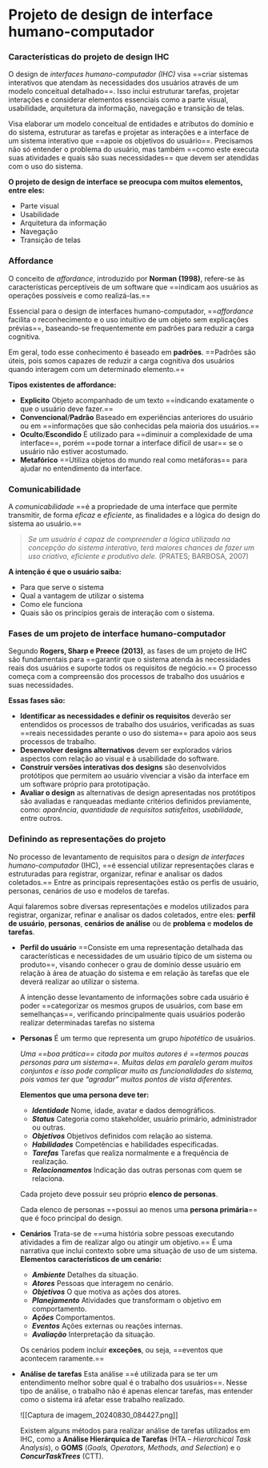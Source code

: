 # **Projeto de design de interface humano-computador**

### Características do projeto de design IHC

O design de *interfaces humano-computador (IHC)* visa ==criar sistemas interativos que atendam às necessidades dos usuários através de um modelo conceitual detalhado==. Isso inclui estruturar tarefas, projetar interações e considerar elementos essenciais como a parte visual, usabilidade, arquitetura da informação, navegação e transição de telas.

Visa elaborar um modelo conceitual de entidades e atributos do domínio e do sistema, estruturar as tarefas e projetar as interações e a interface de um sistema interativo que ==apoie os objetivos do usuário==. Precisamos não só entender o problema do usuário, mas também ==como este executa suas atividades e quais são suas necessidades== que devem ser atendidas com o uso do sistema.


 **O projeto de design de interface se preocupa com muitos elementos, entre eles:**
- Parte visual
- Usabilidade
- Arquitetura da informação
- Navegação
- Transição de telas

### Affordance 

O conceito de *affordance*, introduzido por **Norman (1998)**, refere-se às características perceptíveis de um software que ==indicam aos usuários as operações possíveis e como realizá-las.== 

Essencial para o design de interfaces humano-computador, ==*affordance* facilita o reconhecimento e o uso intuitivo de um objeto sem explicações prévias==, baseando-se frequentemente em padrões para reduzir a carga cognitiva.

Em geral, todo esse conhecimento é baseado em **padrões**. ==Padrões são úteis, pois somos capazes de reduzir a carga cognitiva dos usuários quando interagem com um determinado elemento.== 

 **Tipos existentes de affordance:**
 - **Explicito**
	 Objeto acompanhado de um texto ==indicando exatamente o que o usuário deve fazer.==
 - **Convencional**/**Padrão**
	 Baseado em experiências anteriores do usuário ou em ==informações que são conhecidas pela maioria dos usuários.==
 - **Oculto**/**Escondido**
	 É utilizado para ==diminuir a complexidade de uma interface==, porém ==pode tornar a interface difícil de usar== se o usuário não estiver acostumado.
 - **Metafórico**
	 ==Utiliza objetos do mundo real como metáforas== para ajudar no entendimento da interface.

### Comunicabilidade

A *comunicabilidade* ==é a propriedade de uma interface que permite transmitir, de forma *eficaz* e *eficiente*, as finalidades e a lógica do design do sistema ao usuário.==

> *Se um usuário é capaz de compreender a lógica utilizada na concepção do sistema interativo, terá maiores chances de fazer um uso criativo, eficiente e produtivo dele.*
> (PRATES; BARBOSA, 2007)

**A intenção é que o usuário saiba:**
- Para que serve o sistema
- Qual a vantagem de utilizar o sistema
- Como ele funciona
- Quais são os princípios gerais de interação com o sistema.

### Fases de um projeto de interface humano-computador

Segundo **Rogers, Sharp e Preece (2013)**, as fases de um projeto de IHC são fundamentais para ==garantir que o sistema atenda às necessidades reais dos usuários e suporte todos os requisitos de negócio.== O processo começa com a compreensão dos processos de trabalho dos usuários e suas necessidades.

**Essas fases são:**
- **Identificar as necessidades e definir os requisitos**
	deverão ser entendidos os processos de trabalho dos usuários, verificadas as suas ==reais necessidades perante o uso do sistema== para apoio aos seus processos de trabalho.
- **Desenvolver designs alternativos**
	devem ser explorados vários aspectos com relação ao visual e à usabilidade do software.
- **Construir versões interativas dos designs**
	são desenvolvidos protótipos que permitem ao usuário vivenciar a visão da interface em um software próprio para prototipação.
- **Avaliar o design**
	as alternativas de design apresentadas nos protótipos são avaliadas e ranqueadas mediante critérios definidos previamente, como: *aparência*, *quantidade* *de* *requisitos* *satisfeitos*, *usabilidade*, entre outros.

### Definindo as representações do projeto

No processo de levantamento de requisitos para o *design de interfaces humano-computador* (IHC), ==é essencial utilizar representações claras e estruturadas para registrar, organizar, refinar e analisar os dados coletados.== Entre as principais representações estão os perfis de usuário, personas, cenários de uso e modelos de tarefas.

Aqui falaremos sobre diversas representações e modelos utilizados para registrar, organizar, refinar e analisar os dados coletados, entre eles: **perfil de usuário**, **personas**, **cenários de análise** ou de **problema** e **modelos de tarefas**.
- **Perfil do usuário**
	==Consiste em uma representação detalhada das características e necessidades de um usuário típico de um sistema ou produto==, visando conhecer o grau de domínio desse usuário em relação à área de atuação do sistema e em relação às tarefas que ele deverá realizar ao utilizar o sistema.
	
	A intenção desse levantamento de informações sobre cada usuário é poder ==categorizar os mesmos grupos de usuários, com base em semelhanças==, verificando principalmente quais usuários poderão realizar determinadas tarefas no sistema
- **Personas**
	É um termo que representa um grupo *hipotético* de usuários.
	
	*Uma ==boa prática== citada por muitos autores é ==termos poucas personas para um sistema==. Muitas delas em paralelo geram muitos conjuntos e isso pode complicar muito as funcionalidades do sistema, pois vamos ter que “agradar” muitos pontos de vista diferentes.*
	
	**Elementos que uma persona deve ter:**
	- ***Identidade***
		Nome, idade, avatar e dados demográficos.
	- ***Status***
		Categoria como stakeholder, usuário primário, administrador ou outras.
	- ***Objetivos***
		Objetivos definidos com relação ao sistema.
	- ***Habilidades***
		Competências e habilidades especificadas.
	- ***Tarefas***
		Tarefas que realiza normalmente e a frequência de realização.
	- ***Relacionamentos***
		Indicação das outras personas com quem se relaciona.
	
	Cada projeto deve possuir seu próprio **elenco de personas**.
	
	Cada elenco de personas ==possui ao menos uma **persona primária**== que é foco principal do design.
- **Cenários**
	Trata-se de ==uma história sobre pessoas executando atividades a fim de realizar algo ou atingir um objetivo.== É uma narrativa que inclui contexto sobre uma situação de uso de um sistema.
	**Elementos característicos de um cenário:**
	 - ***Ambiente***
	 Detalhes da situação.
	 - ***Atores***
	 Pessoas que interagem no cenário.
	 - ***Objetivos***
	 O que motiva as ações dos atores.
	 - ***Planejamento***
	 Atividades que transformam o objetivo em comportamento.
	 - ***Ações***
	 Comportamentos.
	 - ***Eventos***
	 Ações externas ou reações internas.
	 - ***Avaliação***
	 Interpretação da situação.
	 
	Os cenários podem incluir **exceções**, ou seja, ==eventos que acontecem raramente.==
- **Análise de tarefas**
	Esta análise ==é utilizada para se ter um entendimento melhor sobre qual é o trabalho dos usuários==. Nesse tipo de análise, o trabalho não é apenas elencar tarefas, mas entender como o sistema irá afetar esse trabalho realizado.
	
	![[Captura de imagem_20240830_084427.png]]
	
	Existem alguns métodos para realizar análise de tarefas utilizados em IHC, como a **Análise Hierárquica de Tarefas** (HTA – _Hierarchical Task Analysis_), o **GOMS** (_Goals, Operators, Methods, and Selection_) e o **_ConcurTaskTrees_** (CTT).